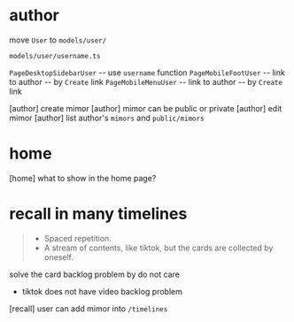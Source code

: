 # author

move `User` to `models/user/`

`models/user/username.ts`

`PageDesktopSidebarUser` -- use `username` function
`PageMobileFootUser` -- link to author -- by `Create` link
`PageMobileMenuUser` -- link to author -- by `Create` link

[author] create mimor
[author] mimor can be public or private
[author] edit mimor
[author] list author's `mimors` and `public/mimors`

# home

[home] what to show in the home page?

# recall in many timelines

> - Spaced repetition.
> - A stream of contents, like tiktok, but the cards are collected by oneself.

solve the card backlog problem by do not care

- tiktok does not have video backlog problem

[recall] user can add mimor into `/timelines`
